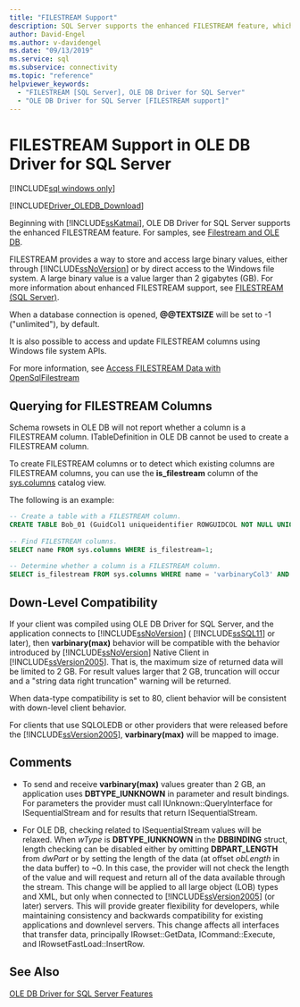 ```yaml
---
title: "FILESTREAM Support"
description: SQL Server supports the enhanced FILESTREAM feature, which lets you store and access large binary values, either through SQL Server or the file system.
author: David-Engel
ms.author: v-davidengel
ms.date: "09/13/2019"
ms.service: sql
ms.subservice: connectivity
ms.topic: "reference"
helpviewer_keywords:
  - "FILESTREAM [SQL Server], OLE DB Driver for SQL Server"
  - "OLE DB Driver for SQL Server [FILESTREAM support]"
---
```

# FILESTREAM Support in OLE DB Driver for SQL Server
[!INCLUDE[sql windows only](../../../includes/applies-to-version/sql-windows-only.md)]

[!INCLUDE[Driver_OLEDB_Download](../../../includes/driver_oledb_download.md)]

Beginning with [!INCLUDE[ssKatmai](../../../includes/sskatmai-md.md)], OLE DB Driver for SQL Server supports the enhanced FILESTREAM feature. For samples, see [Filestream and OLE DB](../../oledb/ole-db-how-to/filestream/filestream-and-ole-db.md).  

FILESTREAM provides a way to store and access large binary values, either through [!INCLUDE[ssNoVersion](../../../includes/ssnoversion-md.md)] or by direct access to the Windows file system. A large binary value is a value larger than 2 gigabytes (GB). For more information about enhanced FILESTREAM support, see [FILESTREAM &#40;SQL Server&#41;](../../../relational-databases/blob/filestream-sql-server.md).  
  
When a database connection is opened, **\@\@TEXTSIZE** will be set to -1 ("unlimited"), by default.  
  
It is also possible to access and update FILESTREAM columns using Windows file system APIs.  
  
For more information, see [Access FILESTREAM Data with OpenSqlFilestream](../../../relational-databases/blob/access-filestream-data-with-opensqlfilestream.md)  
  
## Querying for FILESTREAM Columns  
Schema rowsets in OLE DB will not report whether a column is a FILESTREAM column. ITableDefinition in OLE DB cannot be used to create a FILESTREAM column.    
  
To create FILESTREAM columns or to detect which existing columns are FILESTREAM columns, you can use the **is_filestream** column of the [sys.columns](../../../relational-databases/system-catalog-views/sys-columns-transact-sql.md) catalog view.  
  
The following is an example:  
  
```sql  
-- Create a table with a FILESTREAM column.  
CREATE TABLE Bob_01 (GuidCol1 uniqueidentifier ROWGUIDCOL NOT NULL UNIQUE DEFAULT NEWID(), IntCol2 int, varbinaryCol3 varbinary(max) FILESTREAM);  
  
-- Find FILESTREAM columns.  
SELECT name FROM sys.columns WHERE is_filestream=1;  
  
-- Determine whether a column is a FILESTREAM column.  
SELECT is_filestream FROM sys.columns WHERE name = 'varbinaryCol3' AND object_id IN (SELECT object_id FROM sys.tables WHERE name='Bob_01');  
```  
  
## Down-Level Compatibility  
If your client was compiled using OLE DB Driver for SQL Server, and the application connects to [!INCLUDE[ssNoVersion](../../../includes/ssnoversion-md.md)] ( [!INCLUDE[ssSQL11](../../../includes/sssql11-md.md)] or later), then **varbinary(max)** behavior will be compatible with the behavior introduced by [!INCLUDE[ssNoVersion](../../../includes/ssnoversion-md.md)] Native Client in [!INCLUDE[ssVersion2005](../../../includes/ssversion2005-md.md)]. That is, the maximum size of returned data will be limited to 2 GB. For result values larger that 2 GB, truncation will occur and a "string data right truncation" warning will be returned. 
  
When data-type compatibility is set to 80, client behavior will be consistent with down-level client behavior.  
  
For clients that use SQLOLEDB or other providers that were released before the [!INCLUDE[ssVersion2005](../../../includes/ssversion2005-md.md)], **varbinary(max)** will be mapped to image.  
  
## Comments
- To send and receive **varbinary(max)** values greater than 2 GB, an application uses **DBTYPE_IUNKNOWN** in parameter and result bindings. For parameters the provider must call IUnknown::QueryInterface for ISequentialStream and for results that return ISequentialStream.  

-  For OLE DB, checking related to ISequentialStream values will be relaxed. When *wType* is **DBTYPE_IUNKNOWN** in the **DBBINDING** struct, length checking can be disabled either by omitting **DBPART_LENGTH** from *dwPart* or by setting the length of the data (at offset *obLength* in the data buffer) to ~0. In this case, the provider will not check the length of the value and will request and return all of the data available through the stream. This change will be applied to all large object (LOB) types and XML, but only when connected to [!INCLUDE[ssVersion2005](../../../includes/ssversion2005-md.md)] (or later) servers. This will provide greater flexibility for developers, while maintaining consistency and backwards compatibility for existing applications and downlevel servers.  This change affects all interfaces that transfer data, principally IRowset::GetData, ICommand::Execute, and IRowsetFastLoad::InsertRow.
 

## See Also  
 [OLE DB Driver for SQL Server Features](../../oledb/features/oledb-driver-for-sql-server-features.md)  
  
  
